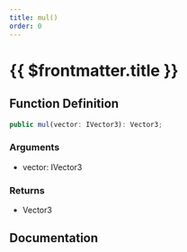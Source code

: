 ```yaml
---
title: mul()
order: 0
---
```


# {{ $frontmatter.title }}

## Function Definition

```ts
public mul(vector: IVector3): Vector3;
```

### Arguments

* vector: IVector3

### Returns

* Vector3

## Documentation

<!--@include: ./parts/mul.md-->
